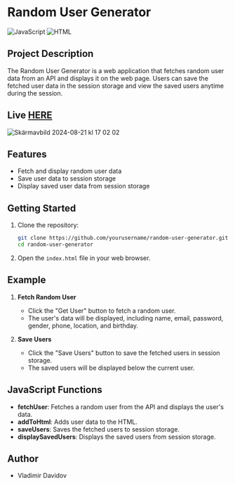 # Random User Generator

![JavaScript](https://img.shields.io/badge/JavaScript-ES6+-F7DF1E?style=for-the-badge&logo=javascript&logoColor=black)
![HTML](https://img.shields.io/badge/HTML-5-E34F26?style=for-the-badge&logo=html5&logoColor=white)

## Project Description

The Random User Generator is a web application that fetches random user data from an API and displays it on the web page. Users can save the fetched user data in the session storage and view the saved users anytime during the session.

## Live [HERE](https://v-dav.github.io/random-user-generator/)
![Skärmavbild 2024-08-21 kl  17 02 02](https://github.com/user-attachments/assets/78699988-3a54-49e1-9bd4-e008c52321fc)

## Features

- Fetch and display random user data
- Save user data to session storage
- Display saved user data from session storage

## Getting Started

1. Clone the repository:
   ```bash
   git clone https://github.com/yourusername/random-user-generator.git
   cd random-user-generator
   ```

2. Open the `index.html` file in your web browser.

## Example

1. **Fetch Random User**
   - Click the "Get User" button to fetch a random user.
   - The user's data will be displayed, including name, email, password, gender, phone, location, and birthday.

2. **Save Users**
   - Click the "Save Users" button to save the fetched users in session storage.
   - The saved users will be displayed below the current user.


## JavaScript Functions

- **fetchUser**: Fetches a random user from the API and displays the user's data.
- **addToHtml**: Adds user data to the HTML.
- **saveUsers**: Saves the fetched users to session storage.
- **displaySavedUsers**: Displays the saved users from session storage.


## Author

- Vladimir Davidov

